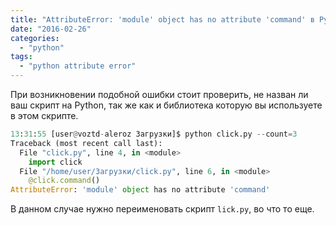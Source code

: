 ```yaml
---
title: "AttributeError: 'module' object has no attribute 'command' в Python"
date: "2016-02-26"
categories:
  - "python"
tags:
  - "python attribute error"
---
```

<!--more-->

При возникновении подобной ошибки стоит проверить, не назван ли ваш скрипт на Python, так же как и библиотека которую вы используете в этом скрипте.

```python
13:31:55 [user@voztd-aleroz Загрузки]$ python click.py --count=3
Traceback (most recent call last):
  File "click.py", line 4, in <module>
    import click
  File "/home/user/Загрузки/click.py", line 6, in <module>
    @click.command()
AttributeError: 'module' object has no attribute 'command'

```

В данном случае нужно переименовать скрипт `lick.py`, во что то еще.
